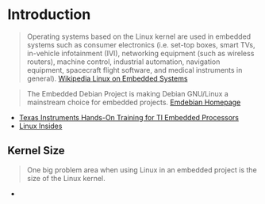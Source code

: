 # Introduction

> Operating systems based on the Linux kernel are used in embedded systems such as consumer electronics (i.e. set-top boxes, smart TVs, in-vehicle infotainment (IVI), networking equipment (such as wireless routers), machine control, industrial automation, navigation equipment, spacecraft flight software, and medical instruments in general). [Wikipedia Linux on Embedded Systems](https://en.wikipedia.org/wiki/Linux_on_embedded_systems)

> The Embedded Debian Project is making Debian GNU/Linux a mainstream choice for embedded projects. [Emdebian Homepage](http://www.emdebian.org/)

- [Texas Instruments Hands-On Training for TI Embedded Processors](http://processors.wiki.ti.com/index.php/Hands-On_Training_for_TI_Embedded_Processors)
- [Linux Insides](https://www.gitbook.com/book/0xax/linux-insides/details)

## Kernel Size

> One big problem area when using Linux in an embedded project is the size of the Linux kernel. 

- [](http://elinux.org/Kernel_Size_Tuning_Guide)
